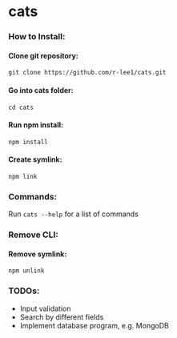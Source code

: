 # cats

### How to Install:

#### Clone git repository:
```shell
git clone https://github.com/r-lee1/cats.git
```

#### Go into cats folder:
```shell
cd cats
```
#### Run npm install:
```shell
npm install
```

#### Create symlink:
```shell
npm link
```

### Commands: 
Run ```cats --help``` for a list of commands

### Remove CLI:

#### Remove symlink:
```shell
npm unlink
```


### TODOs:
- Input validation
- Search by different fields
- Implement database program, e.g. MongoDB
